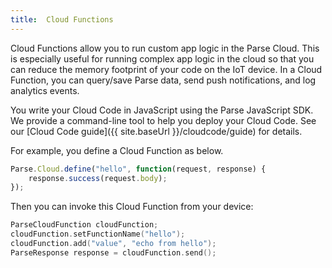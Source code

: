 ```yaml
---
title:  Cloud Functions
---
```


Cloud Functions allow you to run custom app logic in the Parse Cloud. This is especially useful for running complex app logic in the cloud so that you can reduce the memory footprint of your code on the IoT device. In a Cloud Function, you can query/save Parse data, send push notifications, and log analytics events.

You write your Cloud Code in JavaScript using the Parse JavaScript SDK. We provide a command-line tool to help you deploy your Cloud Code. See our [Cloud Code guide]({{ site.baseUrl }}/cloudcode/guide) for details.

For example, you define a Cloud Function as below.

```javascript
Parse.Cloud.define("hello", function(request, response) {
	response.success(request.body);
});
```

Then you can invoke this Cloud Function from your device:

```cpp
ParseCloudFunction cloudFunction;
cloudFunction.setFunctionName("hello");
cloudFunction.add("value", "echo from hello");
ParseResponse response = cloudFunction.send();
```

